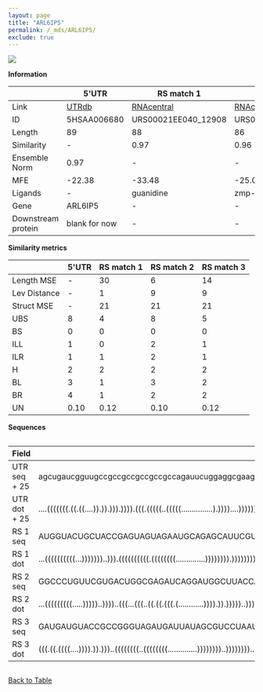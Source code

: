 ```yaml
---
layout: page
title: "ARL6IP5"
permalink: /_mds/ARL6IP5/
exclude: true
---
```




![](../../alns_9.28.22/aln_5HSAA006680_0.987.png?raw=true)


**Information**

| | 5'UTR       | RS match 1   | RS match 2  | RS match 3 |
| ---- | ----------- | ----------- | ----------- | ----------- |
| Link | <a href="http://utrdb.ba.itb.cnr.it/getutr/5HSAA006680/1" target="_blank" rel="noopener noreferrer">UTRdb</a>   | <a href="https://rnacentral.org/rna/URS00021EE040/12908" target="_blank" rel="noopener noreferrer">RNAcentral</a>     |<a href="https://rnacentral.org/rna/URS0001A0562A/2653173" target="_blank" rel="noopener noreferrer">RNAcentral</a>  | <a href="https://rnacentral.org/rna/URS00021EDF57/12908" target="_blank" rel="noopener noreferrer">RNAcentral</a>   |
| ID | 5HSAA006680     | URS00021EE040_12908     | URS0001A0562A_2653173     | URS00021EDF57_12908     |
| Length | 89     |  88    | 86   |  86    |
| Similarity | - | 0.97 | 0.96 | 0.96 |
| Ensemble Norm | 0.97 | - | - | - |
| MFE | -22.38 | -33.48 | -25.01 | -36.36 |
| Ligands | - | guanidine | zmp-ztp | guanidine |
| Gene | ARL6IP5 | - | - | - |
| Downstream protein | blank for now    |    -    | -  | - |


**Similarity metrics**

| | 5'UTR       | RS match 1   | RS match 2  | RS match 3 |
| ---- | ----------- | ----------- | ----------- | ----------- |
| Length MSE | - | 30 | 6 | 14 |
| Lev Distance | - | 1 | 9 | 9 |
| Struct MSE | - | 21 | 21 | 21 |
| UBS| 8 | 4 | 8 | 5 |
| BS | 0 | 0 | 0 | 0 |
| ILL | 1 | 0 | 2 | 1 |
| ILR | 1 | 1 | 2 | 1 |
| H | 2 | 2 | 2 | 2 |
| BL | 3 | 1 | 3 | 2 |
| BR | 4 | 1 | 2 | 2 |
| UN | 0.10 | 0.12 | 0.10 | 0.12 |

**Sequences**


<div style="overflow-x:auto;">

<table>
<colgroup>
<col width="30%" />
<col width="70%" />
</colgroup>
<thead>
<tr class="header">
<th>Field</th>
<th>Description</th>
</tr>
</thead>
<tbody>
<tr>
<td markdown="span">UTR seq + 25 </td>
<td markdown="span"> agcugaucgguugccgccgccgccgccgccagauucuggaggcgaagaacgcaaagcugagaacATGGACGTTAATATCGCCCCACTCC </td>
</tr>
<tr>
<td markdown="span">UTR dot + 25  </td>
<td markdown="span"> ....(((((((.((.((....)).)).))).)))).(((.(((((..(((((...............).))))....))))))))....
</td>
</tr>


<tr>
<td markdown="span">RS 1 seq </td>
<td markdown="span"> AUGGUACUGCUACCGAGUAGUAGAAUGCAGAGCAUUCGUUUACACAUCGUUAGGUCUUAGAAGAUGUGUAUGCGGAUGCUUAUUUUUU
</td>
</tr>


<tr>
<td markdown="span">RS 1 dot </td>
<td markdown="span"> ...((((((((((...)))))))..))).((((((((((.((((((((..............)))))))).)))))))))).......
</td>
</tr>


<tr>
<td markdown="span">RS 2 seq </td>
<td markdown="span"> GGCCCUGUUCGUGACUGGCGAGAUCAGGAUGGCUUACCAUCGGGGAGCGGACGAAUUUUCAAAAGCCGAUCGCCUGGGCGCCUCUC
</td>
</tr>


<tr>
<td markdown="span">RS 2 dot </td>
<td markdown="span"> ...(((((((((.....)))))..))))..(((...(((..((.((.(((.(............)))).)).)))))..)))....
</td>
</tr>


<tr>
<td markdown="span">RS 3 seq </td>
<td markdown="span"> GAUGAUGUACCGCCGGGUAGAUGAUUAUAGCGUCCUAAUCCAUUCCGUUAGGCCUUAGAAGGAAUGGAGCGGGGCGCUUUUGUUGU
</td>
</tr>


<tr>
<td markdown="span">RS 3 dot </td>
<td markdown="span"> (((.((.((((....)))).)).)))..((((((((..((((((((..............))))))))..))))))))........
</td>
</tr>

</tbody>
</table>


</div>


[Back to Table](../../display)
